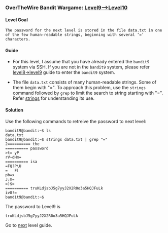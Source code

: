 ### OverTheWire Bandit Wargame: [Level9-->Level10](https://overthewire.org/wargames/bandit/bandit10.html)

#### Level Goal

`The password for the next level is stored in the file data.txt in one of the few human-readable strings, beginning with several ‘=’ characters.`

#### Guide

* For this level, I assume that you have already entered the `bandit9` system via SSH. If you are not in the `bandit9` system, please refer [level8->level9](https://github.com/jugnumisal/Overthewire-Bandit-Wargame-Solution/blob/master/Level8-%3ELevel9.md) guide to enter the `bandit9` system.

* The file `data.txt` consists of many human-readable strings. Some of them begin with "=". To approach this problem, use the `strings` command followed by `grep` to limit the search to string starting with "=". Refer [strings](http://man7.org/linux/man-pages/man1/strings.1.html) for understanding its use.

#### Solution

Use the following commands to retreive the password to next level:

```shell
bandit9@bandit:~$ ls
data.txt
bandit9@bandit:~$ strings data.txt | grep "="
2========== the
========== password
>t=	yP
rV~dHm=
========== isa
=FQ?P\U
=	F[
pb=x
J;m=
=)$=
========== truKLdjsbJ5g7yyJ2X2R0o3a5HQJFuLk
iv8!=
bandit9@bandit:~$ 
```

The password to Level9 is

```shell
truKLdjsbJ5g7yyJ2X2R0o3a5HQJFuLk
```

Go to [next]() level guide.